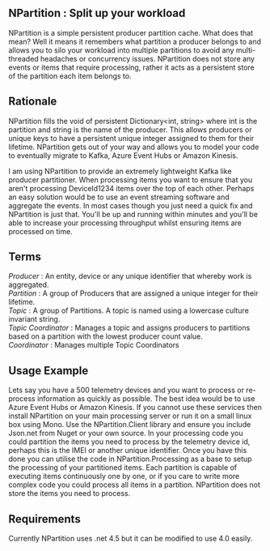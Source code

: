 ## NPartition : Split up your workload

NPartition is a simple persistent producer partition cache. What does that mean? Well it means it remembers what partition a producer belongs to and allows you to silo your workload into multiple partitions to avoid any multi-threaded headaches or concurrency issues. NPartition does not store any events or items that require processing, rather it acts as a persistent store of the partition each item belongs to.

## Rationale

NPartition fills the void of persistent Dictionary<int, string> where int is the partition and string is the name of the producer. This allows producers or unique keys to have a persistent unique integer assigned to them for their lifetime. NPartition gets out of your way and allows you to model your code to eventually migrate to Kafka, Azure Event Hubs or Amazon Kinesis.

I am using NPartition to provide an extremely lightweight Kafka like producer partitioner. When processing items you want to ensure that you aren't processing DeviceId1234 items over the top of each other. Perhaps an easy solution would be to use an event streaming software and aggregate the events. In most cases though you just need a quick fix and NPartition is just that. You'll be up and running within minutes and you'll be able to increase your processing throughput whilst ensuring items are processed on time.

## Terms

*Producer* 			: An entity, device or any unique identifier that whereby work is aggregated.<br/>
*Partition*			: A group of Producers that are assigned a unique integer for their lifetime.<br/>
*Topic*				: A group of Partitions. A topic is named using a lowercase culture invariant string.<br/>
*Topic Coordinator* : Manages a topic and assigns producers to partitions based on a partition with the lowest producer count value.<br/>
*Coordinator*		: Manages multiple Topic Coordinators<br/>

## Usage Example

Lets say you have a 500 telemetry devices and you want to process or re-process information as quickly as possible. The best idea would be to use Azure Event Hubs or Amazon Kinesis. If you cannot use these services then install NPartition on your main processing server or run it on a small linux box using Mono. Use the NPartition.Client library and ensure you include Json.net from Nuget or your own source. In your processing code you could partition the items you need to process by the telemetry device id, perhaps this is the IMEI or another unique identifier. Once you have this done you can utilise the code in NPartition.Processing as a base to setup the processing of your partitioned items. Each partition is capable of executing items continuously one by one, or if you care to write more complex code you could process all items in a partition. NPartition does not store the items you need to process.

## Requirements

Currently NPartition uses .net 4.5 but it can be modified to use 4.0 easily.